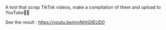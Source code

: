 
A tool that scrap TikTok videos, make a compilation of them and upload to YouTube🙈🙉

See the result : https://youtu.be/myNhhDIEUD0
